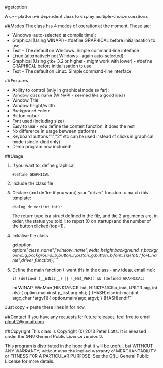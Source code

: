 #getoption

A c++ platform-independent class to display multiple-choice questions. 

##Modes
The class has 4 modes of operation at the moment. These are: 
- Windows (auto-selected at compile time): 
 - Graphical (Using WINAPI) - #define GRAPHICAL before initialiasation to use 
 - Text - The default on Windows. Simple command-line interface 
- Linux (alternatively not Windows - again auto-selected): 
 - Graphical (Using gtk+ 3.2 or higher - might work with lower) - #define GRAPHICAL   before initialiasation to use 
 - Text - The default on Linux. Simple command-line interface 
		
##Features
- Ability to control (only in graphical mode so far):
 - Window class name (WINAPI - seemed like a good idea)
 - Window Title
 - Window height/width
 - Background colour
 - Button colour
 - Font used (including size)
- Easy to use - you define the content function, it does the rest
- No difference in usage between platforms
- Keyboard buttons "1","2" etc can be used instead of clicks in graphical mode (single-digit only)
- Demo program now included!

##Usage
1. If you want to, define graphical

    ```#define GRAPHICAL```
2. Include the class file
3. Declare (and define if you want) your "driver" function to match this template:
    
    ```dialog driver(int,int);```

	The return type is a struct defined in the file, and the 2 arguments are, in order, the status you told it to report (0 on startup) and the number of the button clicked (top=1).
4. Initialise the class
    
    getoption option("*class_name*","*window_name*",*width*,*height*,*background_r*,*background_g*,*background_b*,*button_r*,*button_g*,*button_b*,*font_size(pt)*,"*font_name*",*driver_function*);```
		
5. Define the main function (I want this in the class - any ideas, email me):
    
    ```if (defined (__WIN32__) || (_MSC_VER)) && (defined GRAPHICAL)```
	
    int WINAPI WinMain(HINSTANCE inst, HINSTANCE p_inst, LPSTR arg, int nfs) { option.main(inst,p_inst,arg,nfs); }
    (HASH)else
    int main(int argc,char *argv[]) { option.main(argc,argv); }
    (HASH)endif```

Just copy + paste these lines in for now.

##Contact
If you have any requests for future releases, feel free to email plpub2@gmail.com 

##Copyright
This class is Copyright (C) 2013  Peter Lotts. 
It is released under the GNU General Public Licence version 3. 

This program is distributed in the hope that it will be useful, 
but WITHOUT ANY WARRANTY; without even the implied warranty of 
MERCHANTABILITY or FITNESS FOR A PARTICULAR PURPOSE.  See the 
GNU General Public License for more details. 